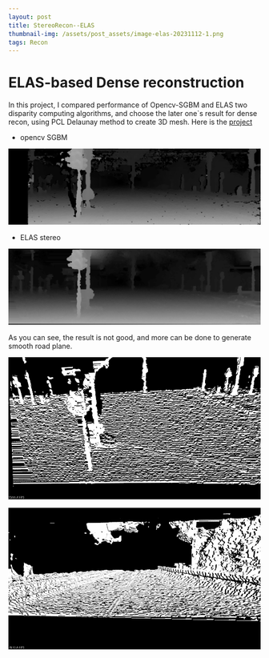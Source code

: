 ```yaml
---
layout: post
title: StereoRecon--ELAS
thumbnail-img: /assets/post_assets/image-elas-20231112-1.png
tags: Recon
---
```


# ELAS-based Dense reconstruction

In this project, I compared performance of Opencv-SGBM and ELAS two disparity computing algorithms, and choose the later one`s result for dense recon, using PCL Delaunay method to create 3D mesh. Here is the [project](https://github.com/leijobs/elas-road-reconstruct)

* opencv SGBM

![SGBM](../assets/post_assets/image-elas-20231112-4.png)

* ELAS stereo

![ELAS](../assets/post_assets/image-elas-20231112-1.png)

As you can see, the result is not good, and more can be done to generate smooth road plane.

![ELAS](../assets/post_assets/image-elas-20231112-2.png)

![ELAS](../assets/post_assets/image-elas-20231112-3.png)
